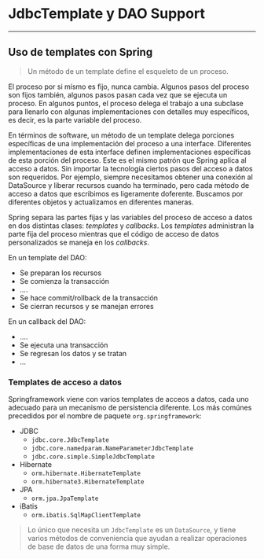 # JdbcTemplate y DAO Support

------

## Uso de templates con Spring

<blockquote>
  <p>Un método de un template define el esqueleto de un proceso.</p>
</blockquote>

El proceso por si mísmo es fijo, nunca cambia. Algunos pasos del proceso son fijos también, algunos pasos pasan cada vez que se ejecuta un proceso. En algunos puntos, el proceso delega el trabajo a una subclase para llenarlo con algunas implementaciones con detalles muy específicos, es decir, es la parte variable del proceso. 

En términos de software, un método de un template delega porciones específicas de una implementación del proceso a una interface. Diferentes implementaciones de esta interface definen implementaciones específicas de esta porción del proceso. Este es el mismo patrón que Spring aplica al acceso a datos. Sin importar la tecnología ciertos pasos del acceso a datos son requeridos. Por ejemplo, siempre necesitamos obtener una conexión al DataSource y liberar recursos cuando ha terminado, pero cada método de acceso a datos que escribimos es ligeramente doferente. Buscamos por diferentes objetos y actualizamos en diferentes maneras.

Spring separa las partes fijas y las variables del proceso de acceso a datos en dos distintas clases: _templates_ y _callbacks_. Los _templates_ administran la parte fija del proceso mientras que el código de acceso de datos personalizados se maneja en los _callbacks_.

En un template del DAO:

* Se preparan los recursos
* Se comienza la transacción
* ....
* Se hace commit/rollback de la transacción
* Se cierran recursos y se manejan errores

En un callback del DAO:

* ....
* Se ejecuta una transacción
* Se regresan los datos y se tratan
* ...

### Templates de acceso a datos

Springframework viene con varios templates de acceos a datos, cada uno adecuado para un mecanismo de persistencia diferente. Los más comúnes precedidos por el nombre de paquete `org.springframework`:

* JDBC
    * `jdbc.core.JdbcTemplate`
    * `jdbc.core.namedparam.NameParameterJdbcTemplate`
    * `jdbc.core.simple.SimpleJdbcTemplate`
* Hibernate
    * `orm.hibernate.HibernateTemplate`
    * `orm.hibernate3.HibernateTemplate`
* JPA
    * `orm.jpa.JpaTemplate`
* iBatis
    * `orm.ibatis.SqlMapClientTemplate`

<blockquote>
  <p>Lo único que necesita un <code>JdbcTemplate</code> es un <code>DataSource</code>, y tiene varios métodos de conveniencia que ayudan a realizar operaciones de base de datos de una forma muy simple.</p>
</blockquote>